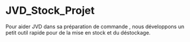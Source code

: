 # JVD_Stock_Projet
Pour aider JVD dans sa préparation de commande , nous développons un petit outil rapide pour de la mise en stock et du déstockage.
